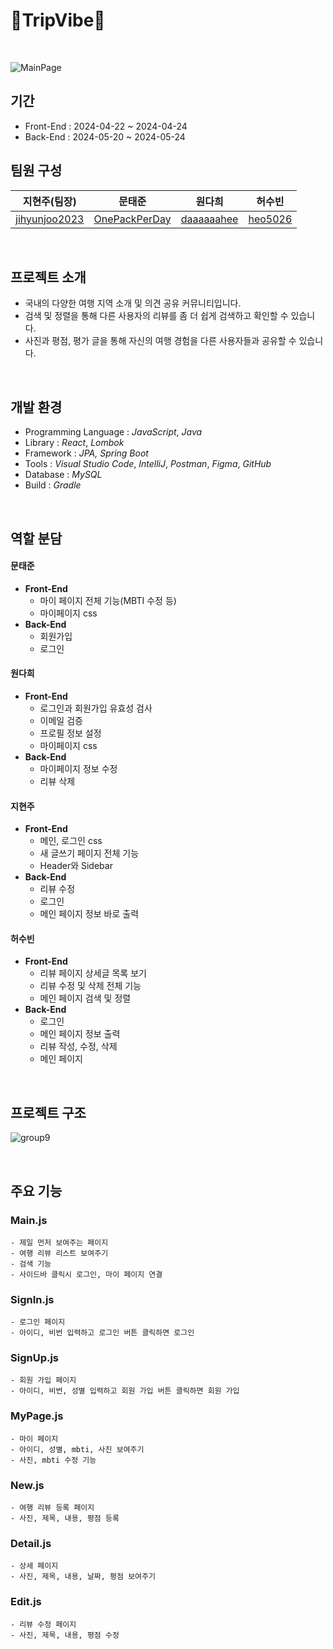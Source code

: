 # 🧳TripVibe🧳

<br>

![MainPage](https://github.com/heo5620/trip-vibe/assets/135632902/ac0a2d8e-cc21-4d95-bf4f-884ac5df11e1)

## 기간

- Front-End : 2024-04-22 ~ 2024-04-24
- Back-End : 2024-05-20 ~ 2024-05-24

## 팀원 구성 <br>

|                   지현주(팀장)                    |                      문태준                       |                   원다희                    |                허수빈                 |
| :-----------------------------------------------: | :-----------------------------------------------: | :-----------------------------------------: | :-----------------------------------: |
| [jihyunjoo2023](https://github.com/jihyunjoo2023) | [OnePackPerDay](https://github.com/onePackPerDay) | [daaaaaahee](https://github.com/daaaaaahee) | [heo5026](https://github.com/heo5620) |

<br>

## 프로젝트 소개

- 국내의 다양한 여행 지역 소개 및 의견 공유 커뮤니티입니다.
- 검색 및 정렬을 통해 다른 사용자의 리뷰를 좀 더 쉽게 검색하고 확인할 수 있습니다.
- 사진과 평점, 평가 글을 통해 자신의 여행 경험을 다른 사용자들과 공유할 수 있습니다.

<br>

## 개발 환경

- Programming Language : _JavaScript_, _Java_
- Library : _React_, _Lombok_
- Framework : _JPA, Spring Boot_
- Tools : _Visual Studio Code_, _IntelliJ_, _Postman_, _Figma_, _GitHub_
- Database : _MySQL_
- Build : _Gradle_

<br>

## 역할 분담

#### 문태준

- **Front-End**
  - 마이 페이지 전체 기능(MBTI 수정 등)
  - 마이페이지 css
- **Back-End**
  - 회원가입
  - 로그인

#### 원다희

- **Front-End**
  - 로그인과 회원가입 유효성 검사
  - 이메일 검증
  - 프로필 정보 설정
  - 마이페이지 css
- **Back-End**
  - 마이페이지 정보 수정
  - 리뷰 삭제

#### 지현주

- **Front-End**
  - 메인, 로그인 css
  - 새 글쓰기 페이지 전체 기능
  - Header와 Sidebar
- **Back-End**
  - 리뷰 수정
  - 로그인
  - 메인 페이지 정보 바로 출력

#### 허수빈

- **Front-End**
  - 리뷰 페이지 상세글 목록 보기
  - 리뷰 수정 및 삭제 전체 기능
  - 메인 페이지 검색 및 정렬
- **Back-End**
  - 로그인
  - 메인 페이지 정보 출력
  - 리뷰 작성, 수정, 삭제
  - 메인 페이지

<br>

## 프로젝트 구조

![group9](https://github.com/heo5620/trip-vibe/assets/167669944/162332e7-fa1c-4f25-b367-65e3c91b4086)

<br>

## 주요 기능

### Main.js

    - 제일 먼저 보여주는 페이지
    - 여행 리뷰 리스트 보여주기
    - 검색 기능
    - 사이드바 클릭시 로그인, 마이 페이지 연결

### SignIn.js

    - 로그인 페이지
    - 아이디, 비번 입력하고 로그인 버튼 클릭하면 로그인

### SignUp.js

    - 회원 가입 페이지
    - 아이디, 비번, 성별 입력하고 회원 가입 버튼 클릭하면 회원 가입

### MyPage.js

    - 마이 페이지
    - 아이디, 성별, mbti, 사진 보여주기
    - 사진, mbti 수정 기능

### New.js

    - 여행 리뷰 등록 페이지
    - 사진, 제목, 내용, 평점 등록

### Detail.js

    - 상세 페이지
    - 사진, 제목, 내용, 날짜, 평점 보여주기

### Edit.js

    - 리뷰 수정 페이지
    - 사진, 제목, 내용, 평점 수정
